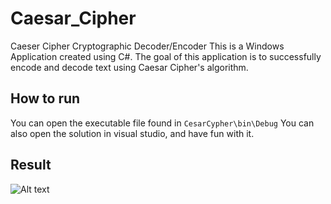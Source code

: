 # Caesar_Cipher
Caeser Cipher Cryptographic Decoder/Encoder
This is a Windows Application created using C#. The goal of this application is to successfully encode and decode text using Caesar Cipher's algorithm.

## How to run

You can open the executable file found in `CesarCypher\bin\Debug`
You can also open the solution in visual studio, and have fun with it. 

## Result

![Alt text](/Caesar_Cipher/Screenshot.png?raw=true "Optional Title")


